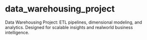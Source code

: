 # data_warehousing_project
Data Warehousing Project: ETL pipelines, dimensional modeling, and analytics. Designed for scalable insights and realworld business intelligence.
